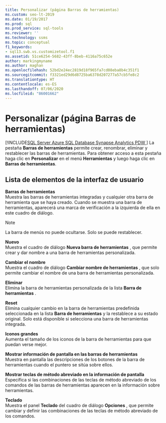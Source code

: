 ```yaml
---
title: Personalizar (página Barras de herramientas)
ms.custom: seo-lt-2019
ms.date: 01/19/2017
ms.prod: sql
ms.prod_service: sql-tools
ms.reviewer: ''
ms.technology: ssms
ms.topic: conceptual
f1_keywords:
- sql13.swb.vs.customizetool.f1
ms.assetid: 51ce6254-5682-43ff-8beb-4116a75c652e
author: markingmyname
ms.author: maghan
ms.openlocfilehash: 52bd2e24ec2819d18f965fa7cd08eba8b4c351f1
ms.sourcegitcommit: f3321ed29d6d8725ba6378d207277a57cb5fe8c2
ms.translationtype: HT
ms.contentlocale: es-ES
ms.lasthandoff: 07/06/2020
ms.locfileid: "86001662"
---
```

# <a name="customize-toolbars-page"></a>Personalizar (página Barras de herramientas)
[!INCLUDE[SQL Server Azure SQL Database Synapse Analytics PDW ](../../includes/applies-to-version/sql-asdb-asdbmi-asa-pdw.md)]
La pestaña **Barras de herramientas** permite crear, renombrar, eliminar y restablecer las barras de herramientas. Para obtener acceso a esta pestaña haga clic en **Personalizar** en el menú **Herramientas** y luego haga clic en **Barras de herramientas**.  
  
## <a name="ui-element-list"></a>Lista de elementos de la interfaz de usuario  
**Barras de herramientas**  
Muestra las barras de herramientas integradas y cualquier otra barra de herramienta que se haya creado. Cuando se muestra una barra de herramientas, aparecerá una marca de verificación a la izquierda de ella en este cuadro de diálogo.  
  
> [!NOTE]  
> La barra de menús no puede ocultarse. Solo se puede restablecer.  
  
**Nuevo**  
Muestra el cuadro de diálogo **Nueva barra de herramientas** , que permite crear y dar nombre a una barra de herramientas personalizada.  
  
**Cambiar el nombre**  
Muestra el cuadro de diálogo **Cambiar nombre de herramientas** , que solo permite cambiar el nombre de una barra de herramientas personalizada.  
  
**Eliminar**  
Elimina la barra de herramientas personalizada de la lista **Barra de herramientas** .  
  
**Reset**  
Elimina cualquier cambio en la barra de herramientas predefinida seleccionada en la lista **Barra de herramientas** y la restablece a su estado original. Solo está disponible si selecciona una barra de herramientas integrada.  
  
**Iconos grandes**  
Aumenta el tamaño de los iconos de la barra de herramientas para que puedan verse mejor.  
  
**Mostrar información de pantalla en las barras de herramientas**  
Muestra en pantalla las descripciones de los botones de la barra de herramientas cuando el puntero se sitúa sobre ellos.  
  
**Mostrar teclas de método abreviado en la información de pantalla**  
Especifica si las combinaciones de las teclas de método abreviado de los comandos de las barras de herramientas aparecen en la información sobre herramientas.  
  
**Teclado**  
Muestra el panel **Teclado** del cuadro de diálogo **Opciones** , que permite cambiar y definir las combinaciones de las teclas de método abreviado de los comandos.  

